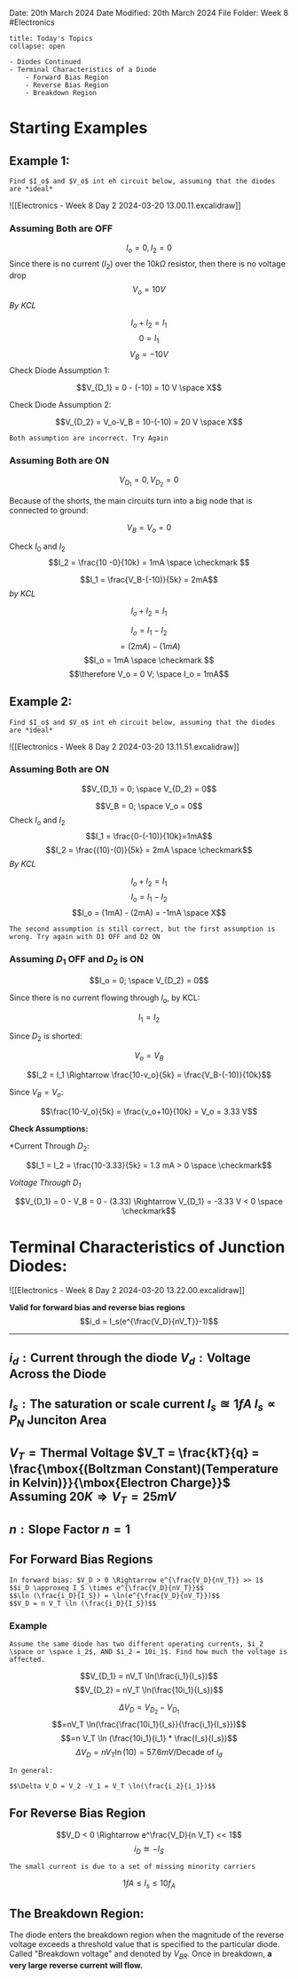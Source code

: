 Date: 20th March 2024
Date Modified: 20th March 2024
File Folder: Week 8
#Electronics

```ad-abstract
title: Today's Topics
collapse: open

- Diodes Continued
- Terminal Characteristics of a Diode
	- Forward Bias Region
	- Reverse Bias Region
	- Breakdown Region

```

# Starting Examples

## Example 1:

```ad-question
Find $I_o$ and $V_o$ int eh circuit below, assuming that the diodes are *ideal*
```

![[Electronics - Week 8 Day 2 2024-03-20 13.00.11.excalidraw]]

### Assuming Both are OFF

$$I_o = 0, I_2 = 0$$
Since there is no current ($I_2$) over the $10k \Omega$ resistor, then there is no voltage drop
$$V_o = 10V$$
*By KCL*

$$I_o + I_2 = I_1$$
$$0 = I_1$$
$$V_B = -10V$$
Check Diode Assumption 1:

$$V_{D_1} = 0 - (-10) = 10 V \space X$$

Check Diode Assumption 2:

$$V_{D_2} = V_o-V_B = 10-(-10) = 20 V \space X$$

```ad-warning
Both assumption are incorrect. Try Again
```

### Assuming Both are ON

$$V_{D_1} = 0, V_{D_2} = 0$$

Because of the shorts, the main circuits turn into a big node that is connected to ground:

$$V_B=V_o = 0$$

Check $I_0$ and $I_2$
$$I_2 =  \frac{10 -0}{10k} = 1mA \space \checkmark $$


$$I_1 = \frac{V_B-(-10)}{5k} = 2mA$$
*by KCL*

$$I_o + I_2 = I_1$$

$$I_o = I_1 -I_2$$
$$= (2mA) - (1mA)$$
$$I_o = 1mA \space \checkmark $$
$$\therefore V_o = 0 V; \space I_o = 1mA$$

## Example 2:


```ad-question
Find $I_o$ and $V_o$ int eh circuit below, assuming that the diodes are *ideal*
```

![[Electronics - Week 8 Day 2 2024-03-20 13.11.51.excalidraw]]

### Assuming Both are ON

$$V_{D_1} = 0; \space V_{D_2} = 0$$

$$V_B = 0; \space V_o = 0$$
Check $I_o$ and $I_2$
$$I_1 = \frac{0-(-10)}{10k}=1mA$$
$$I_2 = \frac{(10)-(0)}{5k} = 2mA \space \checkmark$$
*By KCL*

$$I_o + I_2 = I_1$$
$$I_o = I_1 - I_2$$
$$I_o = (1mA) - (2mA) = -1mA \space X$$

```ad-warning
The second assumption is still correct, but the first assumption is wrong. Try again with D1 OFF and D2 ON
```

### Assuming $D_1$ OFF and $D_2$ is ON

$$I_o = 0; \space V_{D_2} = 0$$

Since there is no current flowing through $I_o$, by KCL:

$$I_1 = I_2$$

Since $D_2$ is shorted:

$$V_o = V_B$$

$$I_2 = I_1 \Rightarrow \frac{10-v_o}{5k} = \frac{V_B-(-10)}{10k}$$

Since $V_B = V_o$:

$$\frac{10-V_o}{5k} = \frac{v_o+10}{10k} = V_o = 3.33 V$$

**Check Assumptions:**

*Current Through $D_2$:

$$I_1 = I_2 = \frac{10-3.33}{5k} = 1.3 mA > 0 \space \checkmark$$

*Voltage Through $D_1$*

$$V_{D_1} = 0 - V_B = 0 - (3.33) \Rightarrow V_{D_1} = -3.33 V < 0 \space \checkmark$$

# Terminal Characteristics of Junction Diodes:

![[Electronics - Week 8 Day 2 2024-03-20 13.22.00.excalidraw]]

**Valid for forward bias and reverse bias regions**
$$i_d = I_s(e^{\frac{V_D}{nV_T}}-1)$$

---
$i_d: \mbox{Current through the diode}$
$V_d: \mbox{Voltage Across the Diode}$
---
$I_s : \mbox{The saturation or scale current}$
$I_s \approxeq 1 fA$
$I_s \propto P_N \mbox{ Junciton Area}$
---
$V_T = \mbox{Thermal Voltage}$
$V_T = \frac{kT}{q} = \frac{\mbox{(Boltzman Constant)(Temperature in Kelvin)}}{\mbox{Electron Charge}}$
$\mbox{Assuming } 20K \Rightarrow V_T = 25 mV$
---
$n: \mbox{Slope Factor}$
$n=1$
---

## For Forward Bias Regions

```ad-important
In forward bias: $V_D > 0 \Rightarrow e^{\frac{V_D}{nV_T}} >> 1$
$$i_D \approxeq I_S \times e^{\frac{V_D}{nV_T}}$$
$$\ln (\frac{i_D}{I_S}) = \ln(e^{\frac{V_D}{nV_T}})$$
$$V_D = n V_T \ln (\frac{i_D}{I_S})$$
```

### Example

```ad-question
Assume the same diode has two different operating currents, $i_2 \space or \space i_2$, AND $i_2 = 10i_1$. Find how much the voltage is affected.
```

$$V_{D_1} = nV_T \ln(\frac{i_1}{I_s})$$
$$V_{D_2} = nV_T \ln(\frac{10i_1}{I_s})$$

$$\Delta V_D = V_{D_2} - V_{D_1}$$
$$=nV_T \ln(\frac{\frac{10i_1}{I_s}}{\frac{i_1}{I_s}})$$
$$=n V_T \ln (\frac{10i_1}{i_1} * \frac{I_s}{I_s})$$
$$\Delta V_D = nV_T \ln(10) = 57.6 mV /\mbox{Decade of } i_d$$

```ad-important
In general:

$$\Delta V_D = V_2 -V_1 = V_T \ln(\frac{i_2}{i_1})$$
```


## For Reverse Bias Region

$$V_D < 0 \Rightarrow e^\frac{V_D}{n V_T} << 1$$
$$i_D \approxeq -I_S$$
```ad-note
The small current is due to a set of missing minority carriers
```

$$1 fA \le I_s \le 10f_A$$

## The Breakdown Region:

The diode enters the breakdown region when the magnitude of the reverse voltage exceeds a threshold value that is specified to the particular diode. Called "Breakdown voltage" and denoted by $V_{BR}$. Once in breakdown, **a very large reverse current will flow.**

